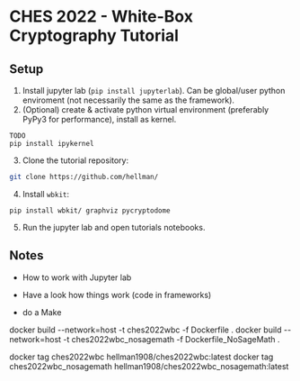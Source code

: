 # CHES 2022 - White-Box Cryptography Tutorial

## Setup

1. Install jupyter lab (`pip install jupyterlab`). Can be global/user python enviroment (not necessarily the same as the framework).
1. (Optional) create & activate python virtual environment (preferably PyPy3 for performance), install as kernel.
```
TODO
pip install ipykernel
```

3. Clone the tutorial repository:
```sh
git clone https://github.com/hellman/
````
4. Install `wbkit`:
```
pip install wbkit/ graphviz pycryptodome
```
5. Run the jupyter lab and open tutorials notebooks.




## Notes

- How to work with Jupyter lab

- Have a look how things work (code in frameworks)

- do a Make


docker build --network=host -t ches2022wbc -f Dockerfile .
docker build --network=host -t ches2022wbc_nosagemath -f Dockerfile_NoSageMath .

docker tag ches2022wbc hellman1908/ches2022wbc:latest
docker tag ches2022wbc_nosagemath hellman1908/ches2022wbc_nosagemath:latest